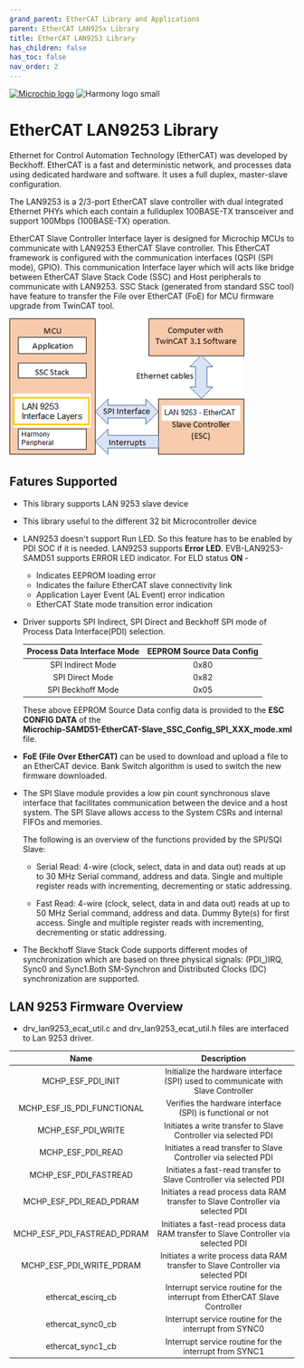 ```yaml
---
grand_parent: EtherCAT Library and Applications
parent: EtherCAT LAN925x Library
title: EtherCAT LAN9253 Library
has_children: false
has_toc: false
nav_order: 2
---
```


[![Microchip logo](https://www.microchip.com/ResourcePackages/Microchip/assets/dist/images/logo.png)](https://www.microchip.com)
![Harmony logo small](https://raw.githubusercontent.com/wiki/Microchip-MPLAB-Harmony/Microchip-MPLAB-Harmony.github.io/images/microchip_mplab_harmony_logo_small.png)

# EtherCAT LAN9253 Library

Ethernet for Control Automation Technology (EtherCAT) was developed by Beckhoff. EtherCAT is a fast and deterministic network, and processes data using dedicated hardware and software. It uses a full duplex, master-slave configuration.

The LAN9253 is a 2/3-port EtherCAT slave controller with dual integrated Ethernet PHYs which each contain a fullduplex 100BASE-TX transceiver and support 100Mbps (100BASE-TX) operation.

EtherCAT Slave Controller Interface layer is designed for Microchip MCUs to communicate with LAN9253 EtherCAT Slave controller. This EtherCAT framework is configured with the communication interfaces (QSPI (SPI mode), GPIO). This communication Interface layer which will acts like bridge between EtherCAT Slave Stack Code (SSC) and Host peripherals to communicate with LAN9253. SSC Stack (generated from standard SSC tool) have feature to transfer the File over EtherCAT (FoE) for MCU firmware upgrade from TwinCAT tool.

![Ethercat Technology](images/EtherCAT_module_lan9253_diagram.png)

## Fatures Supported
* This library supports LAN 9253 slave device
* This library useful to the different 32 bit Microcontroller device
* LAN9253 doesn't support Run LED. So this feature has to be enabled by PDI SOC if it is needed. LAN9253 supports **Error LED**. EVB-LAN9253-SAMD51 supports ERROR LED indicator. For ELD status **ON** -
    * Indicates EEPROM loading error
    * Indicates the failure EtherCAT slave connectivity link
    * Application Layer Event (AL Event) error indication
    * EtherCAT State mode transition error indication
* Driver supports SPI Indirect, SPI Direct and Beckhoff SPI mode of Process Data Interface(PDI) selection.

    | Process Data Interface Mode | EEPROM Source Data Config |
    |:---------------------------:|:-------------------------:|
    | SPI Indirect Mode           |     0x80    |
    | SPI Direct Mode             |     0x82    |
    | SPI Beckhoff Mode           |     0x05    |

    These above EEPROM Source Data config data is provided to the **ESC CONFIG DATA** of the     
    **Microchip-SAMD51-EtherCAT-Slave_SSC_Config_SPI_XXX_mode.xml** file.

* **FoE (File Over EtherCAT)** can be used to download and upload a file to an EtherCAT device. Bank Switch algorithm is used to switch the new firmware downloaded.

* The SPI Slave module provides a low pin count synchronous slave interface that facilitates communication between the device and a host system. The SPI Slave allows access to the System CSRs and internal FIFOs and memories.

    The following is an overview of the functions provided by the SPI/SQI Slave:

    * Serial Read: 4-wire (clock, select, data in and data out) reads at up to 30 MHz Serial command, address and data. Single and multiple register reads with incrementing, decrementing or static addressing.

    * Fast Read: 4-wire (clock, select, data in and data out) reads at up to 50 MHz Serial command, address and data. Dummy Byte(s) for first access. Single and multiple register reads with incrementing, decrementing or static addressing.

* The Beckhoff Slave Stack Code supports different modes of synchronization which are based on three physical signals: (PDI_)IRQ, Sync0 and Sync1.Both SM-Synchron and Distributed Clocks (DC) synchronization are supported.

## LAN 9253 Firmware Overview

* drv_lan9253_ecat_util.c and drv_lan9253_ecat_util.h files are interfaced to Lan 9253 driver.

|Name	|Description|
|:------:|:----------:|
|MCHP_ESF_PDI_INIT|	Initialize the hardware interface (SPI) used to communicate with Slave Controller|
|MCHP_ESF_IS_PDI_FUNCTIONAL	|Verifies the hardware interface (SPI) is functional or not |
|MCHP_ESF_PDI_WRITE |	Initiates a write transfer to Slave Controller via selected PDI|
|MCHP_ESF_PDI_READ |	Initiates a read transfer to Slave Controller via selected PDI |
|MCHP_ESF_PDI_FASTREAD |	Initiates a fast-read transfer to Slave Controller via selected PDI |
|MCHP_ESF_PDI_READ_PDRAM |	Initiates a read process data RAM transfer to Slave Controller via selected PDI |
|MCHP_ESF_PDI_FASTREAD_PDRAM |	Initiates a fast-read process data RAM transfer to Slave Controller via selected PDI |
|MCHP_ESF_PDI_WRITE_PDRAM |	Initiates a write process data RAM transfer to Slave Controller via selected PDI |
|ethercat_escirq_cb| Interrupt service routine for the interrupt from EtherCAT Slave Controller|
|ethercat_sync0_cb|Interrupt service routine for the interrupt from SYNC0|
|ethercat_sync1_cb|Interrupt service routine for the interrupt from SYNC1|
